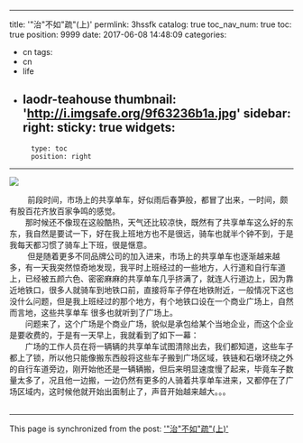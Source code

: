 
---
title: '"治"不如"疏"(上)'
permlink: 3hssfk
catalog: true
toc_nav_num: true
toc: true
position: 9999
date: 2017-06-08 14:48:09
categories:
- cn
tags:
- cn
- life
- laodr-teahouse
thumbnail: 'http://i.imgsafe.org/9f63236b1a.jpg'
sidebar:
    right:
        sticky: true
widgets:
    -
        type: toc
        position: right
---


<html>
<p><img src="http://i.imgsafe.org/9f63236b1a.jpg"/></p>
<p>&nbsp;　　前段时间，市场上的共享单车，好似雨后春笋般，都冒了出来，一时间，颇有股百花齐放百家争鸣的感觉。<br>
　　那时候还不像现在这般酷热，天气还比较凉快，既然有了共享单车这么好的东东，我自然是要试一下，好在我上班地方也不是很远，骑车也就半个钟不到，于是我每天都习惯了骑车上下班，很是惬意。<br>
&nbsp;　　但是随着更多不同品牌公司的加入进来，市场上的共享单车也逐渐越来越多，有一天我突然惊奇地发现，我平时上班经过的一些地方，人行道和自行车道上，已经被五颜六色、密密麻麻的共享单车几乎挤满了，就连人行道边上，因为靠近地铁口，很多人就骑车到地铁口前，直接将车子停在地铁附近，一般情况下这也没什么问题，但是我上班经过的那个地方，有个地铁口设在一个商业广场上，自然而言地，这些共享单车 很多也就听到了广场上。<br>
　　问题来了，这个广场是个商业广场，貌似是承包给某个当地企业，而这个企业是要收费的，于是有一天早上，我就看到了如下一幕：<br>
　　广场的工作人员在将一辆辆的共享单车试图清除出去，我们都知道，这些车子都上了锁，所以他只能像搬东西般将这些车子搬到广场区域，铁链和石墩环绕之外的自行车道旁边，刚开始他还是一辆辆搬，但后来明显速度慢了起来，毕竟车子数量太多了，况且他一边搬，一边仍然有更多的人骑着共享单车进来，又都停在了广场区域内，这时候他就开始出面制止了，声音开始越来越大。。。<br>
&nbsp;</p>
</html>

- - -

This page is synchronized from the post: ['"治"不如"疏"(上)'](https://steemit.com/@rivalhw/3hssfk)

